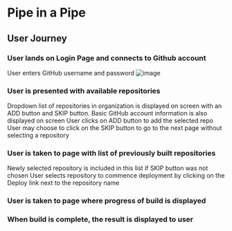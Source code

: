 # Pipe in a Pipe
## User Journey

### User lands on Login Page and connects to Github account
User enters GitHub username and password
![image](https://user-images.githubusercontent.com/5831590/146474810-f2f38a62-8f11-4bdf-a1cf-05365cbf7090.png)

### User is presented with available repositories 
Dropdown list of repositories in organization is displayed on screen with an ADD button and SKIP button.
Basic GitHub account information is also displayed on screen
User clicks on ADD button to add the selected repo
User may choose to click on the SKIP button to go to the next page without selecting a repository

### User is taken to page with list of previously built repositories
Newly selected repository is included in this list if SKIP button was not chosen
User selects repository to commence deployment by clicking on the Deploy link next to the repository name

### User is taken to page where progress of build is displayed


### When build is complete, the result is displayed to user
